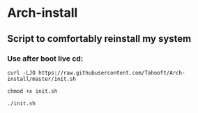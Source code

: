 # Arch-install

## Script to comfortably reinstall my system

### Use after boot live cd: ###

```
curl -LJO https://raw.githubusercontent.com/Tahooft/Arch-install/master/init.sh

chmod +x init.sh

./init.sh
```
